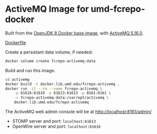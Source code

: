 # ActiveMQ Image for umd-fcrepo-docker

Built from the [OpenJDK 8 Docker base image](https://hub.docker.com/_/openjdk),
with [ActiveMQ 5.16.0](http://activemq.apache.org/activemq-5160-release).

[Dockerfile](Dockerfile)

Create a persistant data volume, if needed:

```bash
docker volume create fcrepo-activemq-data
```

Build and run this image.

```bash
cd activemq
docker build -t docker.lib.umd.edu/fcrepo-activemq .
docker run -it --rm --name fcrepo-activemq \
    -p 61616:61616 -p 61613:61613 -p 8161:8161 \
    -v fcrepo-activemq-data:/var/opt/activemq \
    docker.lib.umd.edu/fcrepo-activemq
```

The ActiveMQ web admin console will be at <http://localhost:8161/admin/>

* STOMP server and port: `localhost:61613`
* OpenWire server and port: `localhost:61616`

